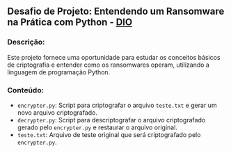 ## Desafio de Projeto: Entendendo um Ransomware na Prática com Python - [DIO](https://www.dio.me/)

### Descrição:
Este projeto fornece uma oportunidade para estudar os conceitos básicos de criptografia e entender como os ransomwares operam, utilizando a linguagem de programação Python.

### Conteúdo:

- `encrypter.py`: Script para criptografar o arquivo `teste.txt` e gerar um novo arquivo criptografado.
- `decrypter.py`: Script para descriptografar o arquivo criptografado gerado pelo `encrypter.py` e restaurar o arquivo original.
- `teste.txt`: Arquivo de teste original que será criptografado pelo `encrypter.py`.
